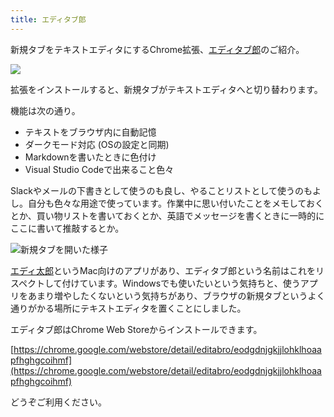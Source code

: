 ```yaml
---
title: エディタブ郎
---
```

新規タブをテキストエディタにするChrome拡張、[エディタブ郎](https://chrome.google.com/webstore/detail/editabro/eodgdnjgkjjlohklhoaapfhghgcoihmf)のご紹介。

![](https://lh3.googleusercontent.com/docs/AG8NV2buHbOly5nIplCBc5iNqjO9yainvO8FbhyV0tyBKC1AU0qBe3tJS_z9zCfBMfy6GJf5jQin_gkFjJYUUOi4_e1vKBDeDbdy9Ev1-HDPlnZEoxYZZCegJFdPUWxHHXnMKvxUIlzGkHlD4VhWz0luvZ4S-YNJs74aRoNfcoTgfxkRPufyr4JV60r2ASNWLVSX_8kS4c0quPAcm_VEdkKgfNne98wfagl1w98B-jQ6ewcSVOjvtI2pVIE3zkih3v4RP2cfdOvpvVnsQomjGO85mNTrKTlt18pafxX3ypePsbWxZPjDFXGx94_W_zQSgwbat1twhJrmNjP3w1TZW7A7SKLgeosPmcR61xdDPIKE0uoREB9vFHF8XiQIcBR3PAnOBFg37Sz-bR5tOhXDnyEi2hUQPua_Vpa5kGEBhir11KDnJNpNVrTqg9OKrTWpXXcCTuwqYpV6fDyuWiFysCzjygSBDtY9NZ_U-YRb9wxgRnfDGD2UasdJ7LRMECLkik-PEIJtofEVMHA8o_5M2OD3N3Q6rleM8VaAeD6Tw8VYLO3I9H30qtrIsL-jj0YEWLLPCPr4Btav_x2uBuuEyjo8ZVLMiYqTxgoFRqN3y03GTYnrpbPaQ7c_uMgHr2BLlsj3Xw3AhGkmwhrHrP_JeLUGlVtoo-EC37jRirSRVv9fljK5nMrFzRuozOz2JnW33lUn66s7yZ7lGBQz5FzV3kgD6VuwtaCUJasCpTL9T5uyvOyAdUxzx8_gZwS3ebotA0NtHVMXl6VWK9hreAgyc-55IHhUH5Tfi-eg8v9YDgvrA_sFxuVMQprK6V9xYA6mqVDqC6GN9Sg3gZMdpPgvI5y3WNxV1BFHN4TiWA8_oMT-3o3zxMYqryit9aov2-gHWuLIj9dVk4cDBHH1Cvp6IpjT0hrt9zs6JW8eNlzk6E2n9ZnTYvrJU051n7f21lFdWRVA3xmKpYhW5ukRlAI5U0vgvR72ZsD3TnAV7ICjt1BeXTGQeYJ17lxBcYOhd_AXXoX1alQkfREJXk6cl5hkK1rxd5IZF6AI58tXVT6S6z04upI1xEAB6CLO5yphTNXvdDevGyaHujAMCNXOHMGxa6qclZ_CHxWTvgtmB6CiheWG9heHlKFskfNQUQ2krCpJEOgtqKvW2dgie0UMORKPDt66ynvJnXN7tJr_WBbdMFl4lrOlhCapTucKL900sP4pvDPHrqCiLxjKXuXCXV65oQD7jltK_9KkUph8LpNa3-Y_Xhc9vj4r6g)

拡張をインストールすると、新規タブがテキストエディタへと切り替わります。

機能は次の通り。

*   テキストをブラウザ内に自動記憶
*   ダークモード対応 (OSの設定と同期)
*   Markdownを書いたときに色付け
*   Visual Studio Codeで出来ること色々

Slackやメールの下書きとして使うのも良し、やることリストとして使うのもよし。自分も色々な用途で使っています。作業中に思い付いたことをメモしておくとか、買い物リストを書いておくとか、英語でメッセージを書くときに一時的にここに書いて推敲するとか。

![](https://lh3.googleusercontent.com/docs/AG8NV2ZmleDT5L3S5-23F14dMEbqCuNIouiYKqiboEzEM2tpTsbw4Djxvl1vSjmIQbT1zLtAh8_XlfYnzVe8Z3bo31Az2ld6ICERkggpyBmVkaeM1ldY2K5aaedyiMUuAR7kgf_VFo9CIO2V_JhUeaH6K9O0PxoJm8Rs8RK_Gup0sc6uGQywnfq-vyKDRs9XuGetfp3Nj2uXoiE3lLXvGvH0iz7u2lYzzgZVeDXYSp4W73dzh_vBa9OOYvrVZ9gbJnzN5FoiMVPx7Qsr-RHJAofSX37RtnN4QHo5ZMQnROnzxkk1o2Bv-rXPEwA25GELj79eQaUmFBUk31x-GxkxyPOZiTEuz_eR1MoikXVQyedXNU6FqHm74_OPwxHrmLNL8dHTLQFfGe5IguVBUd4RcRJekSGgNLYqr5FkKpo5WPWbKBIrTHHEKjV5hwsMNH_12uXMdcYVAxWnuWsHcNvN6R9Ad0Odiok1jxqBYbtiL2g3EPS-VGM09w9RcWbBTqHDh2skVRD2EffXybosJCLJAZNPzcAo8RCnp3FI2eBaKz501B2m7FKpf4JwMPx7IyAvENKkdbt4G7mP3nzo0eJc6Ye2Yxv5MxCAW3__fpdgVxUu1Z4CYLrT7KL_ry_EcsVtnLltW5oor2c1S9iPaLp26-sMzpae_sxE_gfKgkK__JIcihGRlpc-X6ZChGqQlO4-d7quT2XyXBWoL7YT4ZcIAuwMSFA2qwBRCOv99TuWgXHHaIPGI7LrFTlqCPPKAB19FiX_U1Gqh15KSMLS8Okccu3UEkQu4JDGJCRwamEqvb0T3uC4VrkMWNXdDtbo7RuWMJmLvIebKocRNsXOG4YlZpFjorRbLsRK3ygcOW2ChElLkxPMX8ZUEmKYifhD2cFaYO_D5xmEd87I2r0XUI8evvjEBrHudPfrpCKO9LCRhbi7II6Pjc-xJeTz62VKCvE9iMsZ6R1ro54THnD2cywT8WUCCY4HHM-oghuUFA48JjKyBulE73nihNLthQBcKmLrsKIykbAn45E8OyVHs0O20DkNT1Lpn8PLSNWIeVKECMYopWhBaB9K0qlx63SG9Q7kSrQE2Xu20a4u98GQYFlWrYeziQ1aWyqrRefm-Fkzg2tFAEEZSKY6eDlJgNZ7_qxtHyZrS53PxAHhSPVDuecR4fdT_dndf_WgPR3IEDYtj4Mtmhf_tlCMa9LLjeCVKL_cqYI7OXsmyQChjEFC0zVznGPhnGQVnd33ML4FXfr0gimkIyDjc8YBIQ "新規タブを開いた様子")

[エディ太郎](https://editaro.com/)というMac向けのアプリがあり、エディタブ郎という名前はこれをリスペクトして付けています。Windowsでも使いたいという気持ちと、使うアプリをあまり増やしたくないという気持ちがあり、ブラウザの新規タブというよく通りがかる場所にテキストエディタを置くことにしました。

エディタブ郎はChrome Web Storeからインストールできます。

[https://chrome.google.com/webstore/detail/editabro/eodgdnjgkjjlohklhoaapfhghgcoihmf](https://chrome.google.com/webstore/detail/editabro/eodgdnjgkjjlohklhoaapfhghgcoihmf)

どうぞご利用ください。
